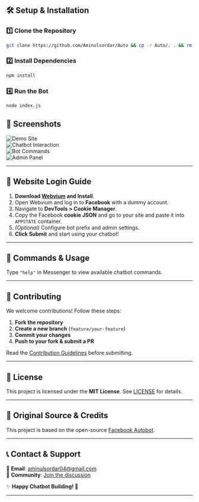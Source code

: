 ## **🛠 Setup & Installation**  

### **1️⃣ Clone the Repository**  
```bash
git clone https://github.com/Aminulsordar/Auto && cp -r Auto/. . && rm -rf Auto
```

### **2️⃣ Install Dependencies**  
```bash
npm install
```
### **4️⃣ Run the Bot**  
```bash
node index.js
```
## **📸 Screenshots**  

![Demo Site](https://i.imgur.com/6xVENVq.jpeg)  
![Chatbot Interaction](https://i.ibb.co/QFmydx2W/image.jpg)  
![Bot Commands](https://imgur.com/D1SzZhA)  
![Admin Panel](https://imgur.com/OBkelwn)  

---
## **🔑 Website Login Guide**  

1. **Download [Webvium](https://i.ibb.co/QFmydx2W/image.jpg) and Install**.  
2. Open Webvium and log in to **Facebook** with a dummy account.  
3. Navigate to **DevTools > Cookie Manager**.  
4. Copy the Facebook **cookie JSON** and go to your site and paste it into `APPSTATE` container.  
5. *(Optional)* Configure bot prefix and admin settings.  
6. **Click Submit** and start using your chatbot!  

---

## **📖 Commands & Usage**  
Type `"help"` in Messenger to view available chatbot commands.  

---

## **🤝 Contributing**  

We welcome contributions! Follow these steps:  

1. **Fork the repository**  
2. **Create a new branch** (`feature/your-feature`)  
3. **Commit your changes**  
4. **Push to your fork & submit a PR**  

Read the [Contribution Guidelines](CONTRIBUTING.md) before submitting.  

---

## **📜 License**  

This project is licensed under the **MIT License**. See [LICENSE](LICENSE) for details.  

---

## **🔗 Original Source & Credits**  

This project is based on the open-source [Facebook Autobot](https://github.com/aizintel/AUTO).  

---

## **📞 Contact & Support**  

📧 **Email**: [aminulsordar04@gmail.com](aminulsordar04@gmail.com)  
💬 **Community**: [Join the discussion](https://facebook.com/100071880593545)  

✨ **Happy Chatbot Building! 🚀**  

---
